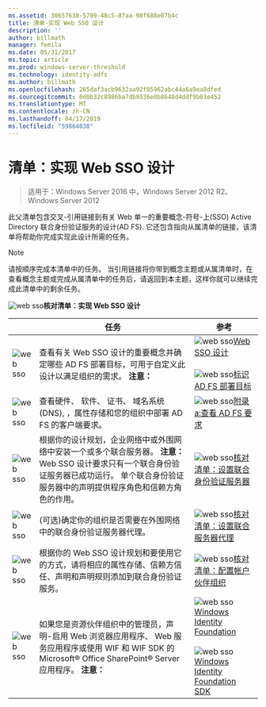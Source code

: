```yaml
---
ms.assetid: 30657638-5709-48c5-87aa-98f688e07b4c
title: 清单-实现 Web SSO 设计
description: ''
author: billmath
manager: femila
ms.date: 05/31/2017
ms.topic: article
ms.prod: windows-server-threshold
ms.technology: identity-adfs
ms.author: billmath
ms.openlocfilehash: 265daf3acb9632aa92f85962abc44a6a9ea8dfed
ms.sourcegitcommit: 0d0b32c8986ba7db9536e0b8648d4ddf9b03e452
ms.translationtype: MT
ms.contentlocale: zh-CN
ms.lasthandoff: 04/17/2019
ms.locfileid: "59864038"
---
```

# <a name="checklist-implementing-a-web-sso-design"></a>清单：实现 Web SSO 设计

>适用于：Windows Server 2016 中，Windows Server 2012 R2、 Windows Server 2012

此父清单包含交叉\-引用链接到有关 Web 单一的重要概念\-符号\-上\(SSO\) Active Directory 联合身份验证服务的设计\(AD FS\). 它还包含指向从属清单的链接，该清单将帮助你完成实现此设计所需的任务。  
  
> [!NOTE]  
> 请按顺序完成本清单中的任务。 当引用链接将你带到概念主题或从属清单时，在查看概念主题或完成从属清单中的任务后，请返回到本主题，这样你就可以继续完成此清单中的剩余任务。  
  
![web sso](media/2b05dce3-938f-4168-9b8f-1f4398cbdb9b.gif)**核对清单：实现 Web SSO 设计**  
  
||任务|参考|  
|-|--------|-------------|  
|![web sso](media/icon_checkboxo.gif)|查看有关 Web SSO 设计的重要概念并确定哪些 AD FS 部署目标，可用于自定义此设计以满足组织的需求。 **注意：** |![web sso](media/faa393df-4856-4431-9eda-4f4e5be72a90.gif)[Web SSO 设计](https://technet.microsoft.com/library/dd807033.aspx)<br /><br />![web sso](media/faa393df-4856-4431-9eda-4f4e5be72a90.gif)[标识 AD FS 部署目标](https://technet.microsoft.com/library/dd807053.aspx)|  
|![web sso](media/icon_checkboxo.gif)|查看硬件、 软件、 证书、 域名系统 \(DNS\), ，属性存储和您的组织中部署 AD FS 的客户端要求。|![web sso](media/faa393df-4856-4431-9eda-4f4e5be72a90.gif)[附录 a:查看 AD FS 要求](https://technet.microsoft.com/library/ff678034.aspx)|  
|![web sso](media/icon_checkboxo.gif)|根据你的设计规划，企业网络中或外围网络中安装一个或多个联合服务器。 **注意：** Web SSO 设计要求只有一个联合身份验证服务器已成功运行。 单个联合身份验证服务器中的声明提供程序角色和信赖方角色的作用。|![web sso](media/bc6cea1a-1c6c-4124-8c8f-1df5adfe8c88.gif)[核对清单：设置联合身份验证服务器](Checklist--Setting-Up-a-Federation-Server.md)|  
|![web sso](media/icon_checkboxo.gif)|\(可选\)确定你的组织是否需要在外围网络中的联合身份验证服务器代理。|![web sso](media/bc6cea1a-1c6c-4124-8c8f-1df5adfe8c88.gif)[核对清单：设置联合服务器代理](Checklist--Setting-Up-a-Federation-Server-Proxy.md)|  
|![web sso](media/icon_checkboxo.gif)|根据你的 Web SSO 设计规划和要使用它的方式，请将相应的属性存储、信赖方信任、声明和声明规则添加到联合身份验证服务。|![web sso](media/bc6cea1a-1c6c-4124-8c8f-1df5adfe8c88.gif)[核对清单：配置帐户伙伴组织](Checklist--Configuring-the-Account-Partner-Organization.md)|  
|![web sso](media/icon_checkboxo.gif)|如果您是资源伙伴组织中的管理员，声明\-启用 Web 浏览器应用程序、 Web 服务应用程序或使用 WIF 和 WIF SDK 的 Microsoft® Office SharePoint® Server 应用程序。 **注意：** |![web sso](media/faa393df-4856-4431-9eda-4f4e5be72a90.gif)[Windows Identity Foundation](https://go.microsoft.com/fwlink/?LinkId=122266)<br /><br />![web sso](media/faa393df-4856-4431-9eda-4f4e5be72a90.gif)[Windows Identity Foundation SDK](https://go.microsoft.com/fwlink/?LinkId=122266)| 
